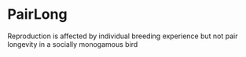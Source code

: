 # PairLong
Reproduction is affected by individual breeding experience but not pair longevity in a socially monogamous bird
